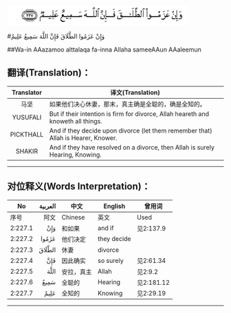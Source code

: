 ![002:227](images/002_227.gif)

#وَإِنْ عَزَمُوا الطَّلَاقَ فَإِنَّ اللَّهَ سَمِيعٌ عَلِيمٌ 

##Wa-in AAazamoo alttalaqa fa-inna Allaha sameeAAun AAaleemun 

## 翻译(Translation)：

| Translator | 译文(Translation)                                            |
| :--------: | ------------------------------------------------------------ |
|    马坚    | 如果他们决心休妻，那末，真主确是全聪的，确是全知的。         |
|  YUSUFALI  | But if their intention is firm for divorce, Allah heareth and knoweth all things. |
| PICKTHALL  | And if they decide upon divorce (let them remember that) Allah is Hearer, Knower. |
|   SHAKIR   | And if they have resolved on a divorce, then Allah is surely Hearing, Knowing. |

---

## 对位释义(Words Interpretation)：

| No   | العربية | 中文    | English | 曾用词 |
| ---- | ------: | ------- | ------- | ------ |
| 序号 |    阿文 | Chinese | 英文    | Used   |
| 2:227.1 | وَإِنْ    | 和如果     | and if      | 见2:137.9  |
| 2:227.2 | عَزَمُوا  | 他们决定   | they decide |            |
| 2:227.3 | الطَّلَاقَ | 休妻     | divorce     |            |
| 2:227.4 | فَإِنَّ    | 因此确实   | so surely   | 见2:61.34  |
| 2:227.5 | اللَّهَ   | 安拉，真主 | Allah       | 见2:9.2 |
| 2:227.6 | سَمِيعٌ   | 全聪的     | Hearing     | 见2:181.12 |
| 2:227.7 | عَلِيمٌ   | 全知的     | Knowing     | 见2:29.19  |

---
